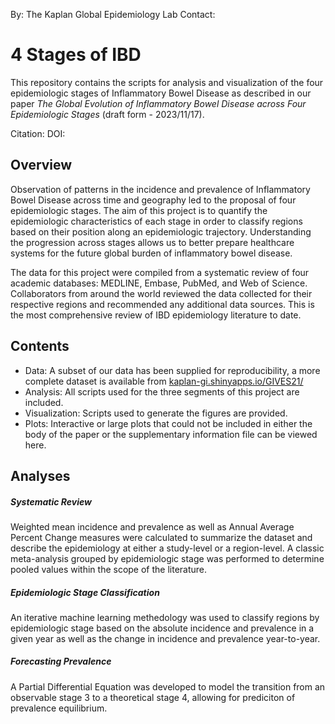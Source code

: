 By: The Kaplan Global Epidemiology Lab
Contact:

# 4 Stages of IBD

This repository contains the scripts for analysis and visualization of the four epidemiologic stages of Inflammatory Bowel Disease as described in our paper *The Global Evolution of Inflammatory Bowel Disease across Four Epidemiologic Stages* (draft form - 2023/11/17).

Citation:
DOI:

## Overview

Observation of patterns in the incidence and prevalence of Inflammatory Bowel Disease across time and geography led to the proposal of four epidemiologic stages. The aim of this project is to quantify the epidemiologic characteristics of each stage in order to classify regions based on their position along an epidemiologic trajectory. Understanding the progression across stages allows us to better prepare healthcare systems for the future global burden of inflammatory bowel disease.

The data for this project were compiled from a systematic review of four academic databases: MEDLINE, Embase, PubMed, and Web of Science. Collaborators from around the world reviewed the data collected for their respective regions and recommended any additional data sources. This is the most comprehensive review of IBD epidemiology literature to date.

## Contents

- Data: A subset of our data has been supplied for reproducibility, a more complete dataset is available from [kaplan-gi.shinyapps.io/GIVES21/](https://kaplan-gi.shinyapps.io/GIVES21/)
- Analysis: All scripts used for the three segments of this project are included. 
- Visualization: Scripts used to generate the figures are provided.
- Plots: Interactive or large plots that could not be included in either the body of the paper or the supplementary information file can be viewed here.

## Analyses

##### Systematic Review

Weighted mean incidence and prevalence as well as Annual Average Percent Change measures were calculated to summarize the dataset and describe the epidemiology at either a study-level or a region-level. A classic meta-analysis grouped by epidemiologic stage was performed to determine pooled values within the scope of the literature.

##### Epidemiologic Stage Classification

An iterative machine learning methedology was used to classify regions by epidemiologic stage based on the absolute incidence and prevalence in a given year as well as the change in incidence and prevalence year-to-year.

##### Forecasting Prevalence

A Partial Differential Equation was developed to model the transition from an observable stage 3 to a theoretical stage 4, allowing for prediciton of prevalence equilibrium.



